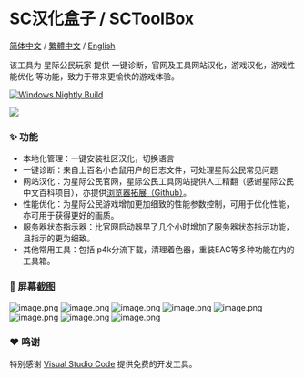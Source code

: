 # SC汉化盒子 / SCToolBox
 
[简体中文](https://github.com/StarCitizenToolBox/app/blob/main/README.md) / [繁體中文](https://github.com/StarCitizenToolBox/app/blob/main/README_zh-TW.md) / [English](https://github.com/StarCitizenToolBox/app/blob/main/README_en.md)

该工具为 星际公民玩家 提供 一键诊断，官网及工具网站汉化，游戏汉化，游戏性能优化 等功能，致力于带来更愉快的游戏体验。 

[![Windows Nightly Build](https://github.com/StarCitizenToolBox/app/actions/workflows/windows_nightly.yml/badge.svg)](https://github.com/StarCitizenToolBox/app/actions/workflows/windows_nightly.yml)

[![](https://get.microsoft.com/images/zh-cn%20dark.svg)](https://apps.microsoft.com/detail/9NF3SWFWNKL1?launch=true)

### ✨ 功能
- 本地化管理：一键安装社区汉化，切换语言
- 一键诊断：来自上百名小白鼠用户的日志文件，可处理星际公民常见问题
- 网站汉化：为星际公民官网，星际公民工具网站提供人工精翻（感谢星际公民中文百科项目），亦提供[浏览器拓展（Github）](https://github.com/xkeyC/StarCitizenBoxBrowserEx )。
- 性能优化：为星际公民游戏增加更加细致的性能参数控制，可用于优化性能，亦可用于获得更好的画质。
- 服务器状态指示器：比官网启动器早了几个小时增加了服务器状态指示功能，且指示的更为细致。
- 其他常用工具：包括 p4k分流下载，清理着色器，重装EAC等多种功能在内的工具箱。

### 📸 屏幕截图
![image.png](https://s2.loli.net/2024/05/06/kX2nxsCp3y71lo4.png)
![image.png](https://s2.loli.net/2024/05/06/LIxt6D3WjJeXh5r.png)
![image.png](https://s2.loli.net/2024/05/06/FDXgTIP9HaL5QiW.png)
![image.png](https://s2.loli.net/2024/05/06/q6tSos41xCEAIju.png)
![image.png](https://s2.loli.net/2024/05/06/JScI2sXTFea3tKY.png)
![image.png](https://s2.loli.net/2024/05/06/kMXZrAunSV48YhK.png)
![image.png](https://s2.loli.net/2024/05/06/CAvKrsXmtpRh8Iw.png)
![image.png](https://s2.loli.net/2024/05/06/ZnYy7XpM69rboWP.png)
### ❤️ 鸣谢

特别感谢 [Visual Studio Code](https://code.visualstudio.com/) 提供免费的开发工具。
